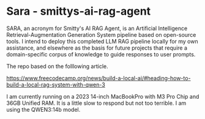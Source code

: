 # Sara - smittys-ai-rag-agent

SARA, an acronym for Smitty's AI RAG Agent, is an Artificial Intelligence Retrieval-Augmentation Generation System pipeline based on open-source tools. I intend to deploy this completed LLM RAG pipeline locally for my own assistance, and elsewhere as the basis for future projects that require a domain-specific corpus of knowledge to guide responses to user prompts.

The repo based on the folllowing article.

https://www.freecodecamp.org/news/build-a-local-ai/#heading-how-to-build-a-local-rag-system-with-qwen-3

I am currently running on a 2023 14-inch MacBookPro with M3 Pro Chip and 36GB Unified RAM. It is a little slow to respond but not too terrible. I am using the QWEN3:14b model.

